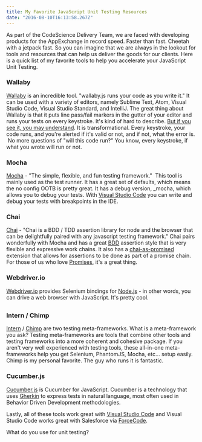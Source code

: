 ```yaml
---
title: My Favorite JavaScript Unit Testing Resources
date: "2016-08-10T16:13:58.267Z"
---
```

<p>As part of the CodeScience Delivery Team, we are faced with developing products for the AppExchange in record speed. Faster than fast. Cheetah with a jetpack&nbsp;fast. So you can imagine that we are always in the lookout for tools and resources that can help us deliver the goods for our clients. Here is a quick list of my favorite&nbsp;tools to help you accelerate your JavaScript Unit Testing.</p>
<h3>Wallaby</h3>
<p><a href="https://wallabyjs.com/" target="_blank">Wallaby</a>&nbsp;is an incredible tool. "wallaby.js runs your code as you write it."&nbsp;It can be used with a variety of editors, namely&nbsp;Sublime Text, Atom, Visual Studio Code,&nbsp;Visual Studio Standard, and IntelliJ. The great thing about Wallaby is that it puts line pass/fail markers in the gutter of your editor and runs your tests on every keystroke. It's kind of hard to describe. <a href="https://wallabyjs.com/docs/">But if you see it, you may understand</a>. It is transformational.&nbsp;Every keystroke, your code runs, and you're alerted if it's valid or not, and if not, what the error is. &nbsp;No more questions of "will this code run?"&nbsp;You know, every keystroke, if what you wrote will run or not. &nbsp;</p>
<h3>Mocha</h3>
<p><a href="https://mochajs.org/">Mocha</a> - "The simple, flexible, and fun testing framework."&nbsp; This tool is mainly used as the test runner.&nbsp;It has a great set of defaults, which means the&nbsp;no config&nbsp;OOTB is pretty great.&nbsp;It has a debug version,&nbsp;_mocha,&nbsp;which allows you to debug your tests.&nbsp;With&nbsp;<a href="https://code.visualstudio.com/docs/editor/debugging">Visual&nbsp;Studio&nbsp;Code</a>&nbsp;you can write and debug your tests with breakpoints in the IDE.</p>

<h3>Chai</h3>
<p><a href="http://chaijs.com/">Chai</a> - "Chai is a BDD / TDD assertion library for&nbsp;<span class="redactor-unlink">node</span>&nbsp;and the browser that can be delightfully paired with any javascript testing framework." Chai pairs wonderfully with Mocha and&nbsp;has a great <a href="http://chaijs.com/api/bdd/">BDD</a> assertion style&nbsp;that is very flexible and expressive work chains. It also has a&nbsp;<a href="https://github.com/domenic/chai-as-promised">chai-as-promised</a> extension that allows for assertions to be done as part of a promise chain. For those of us who love <a href="https://developer.mozilla.org/en-US/docs/Web/JavaScript/Reference/Global_Objects/Promise">Promises</a>, it's a great thing.</p>

<h3>Webdriver.io</h3>
<p><a href="http://webdriver.io/">Webdriver.io</a> provides Selenium bindings for <a href="https://nodejs.org/">Node.js</a> - in other words, you can drive a web browser with JavaScript.&nbsp;It's pretty cool. &nbsp;</p>

<h2></h2>

<h3>Intern / Chimp</h3>
<p><a href="https://theintern.github.io/">Intern</a> / <a href="https://chimp.readme.io/">Chimp</a> are two testing meta-frameworks.&nbsp;What is a meta-framework you ask? Testing meta-frameworks are tools that combine other tools and testing frameworks into a more coherent and cohesive package. If you aren't very well experienced with testing tools, these all-in-one meta-frameworks help you get Selenium, PhantomJS, Mocha, etc... setup easily. Chimp is my personal favorite. The guy who runs it is fantastic. &nbsp;<span></span></p>

<h3>Cucumber.js</h3>
<p><a href="https://cucumber.io/docs/reference/javascript">Cucumber.js</a> is Cucumber for JavaScript. Cucumber is a technology that uses <a href="https://github.com/cucumber/cucumber/wiki/Gherkin">Gherkin</a> to express tests in natural language, most often used in Behavior Driven Development methodologies.&nbsp;</p>
<p>Lastly, all of these tools work great with&nbsp;<a href="https://code.visualstudio.com/">Visual Studio Code</a> and Visual Studio Code works great with Salesforce via <a href="https://marketplace.visualstudio.com/items?itemName=JohnAaronNelson.ForceCode">ForceCode</a>.&nbsp;</p>
<p>What do you use for unit&nbsp;testing?</p>